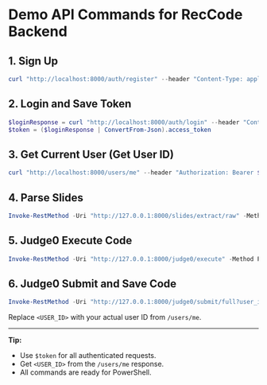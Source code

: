 # Demo API Commands for RecCode Backend

## 1. Sign Up

```powershell
curl "http://localhost:8000/auth/register" --header "Content-Type: application/json" --data '{"email":"brandon.vanvuuren60@gmail.com","password":"Password123!","full_name":"Brandon van Vuuren"}'
```

## 2. Login and Save Token

```powershell
$loginResponse = curl "http://localhost:8000/auth/login" --header "Content-Type: application/json" --data '{"email":"brandon.vanvuuren60@gmail.com","password":"Password123!"}'
$token = ($loginResponse | ConvertFrom-Json).access_token
```

## 3. Get Current User (Get User ID)

```powershell
curl "http://localhost:8000/users/me" --header "Authorization: Bearer $token"
```

## 4. Parse Slides

```powershell
Invoke-RestMethod -Uri "http://127.0.0.1:8000/slides/extract/raw" -Method Post -Form @{ file = Get-Item '.\Assets\SU1+T (1).pptx' } -Headers @{ Authorization = "Bearer $token" }
```

## 5. Judge0 Execute Code

```powershell
Invoke-RestMethod -Uri "http://127.0.0.1:8000/judge0/execute" -Method Post -Body (@{ source_code = (Get-Content -Raw '.\Assets\code_submission.txt'); language_id = 28; expected_output = 'Hello from Judge0 Marking Service' } | ConvertTo-Json) -ContentType 'application/json' -Headers @{ Authorization = "Bearer $token" } | ConvertTo-Json -Depth 6
```

## 6. Judge0 Submit and Save Code

```powershell
Invoke-RestMethod -Uri "http://127.0.0.1:8000/judge0/submit/full?user_id=<USER_ID>" -Method Post -Body (@{ source_code = (Get-Content -Raw '.\Assets\code_submission.txt'); language_id = 28; expected_output = 'Hello from Judge0 Marking Service' } | ConvertTo-Json) -ContentType 'application/json' -Headers @{ Authorization = "Bearer $token" }
```

Replace `<USER_ID>` with your actual user ID from `/users/me`.

---

**Tip:**

- Use `$token` for all authenticated requests.
- Get `<USER_ID>` from the `/users/me` response.
- All commands are ready for PowerShell.
